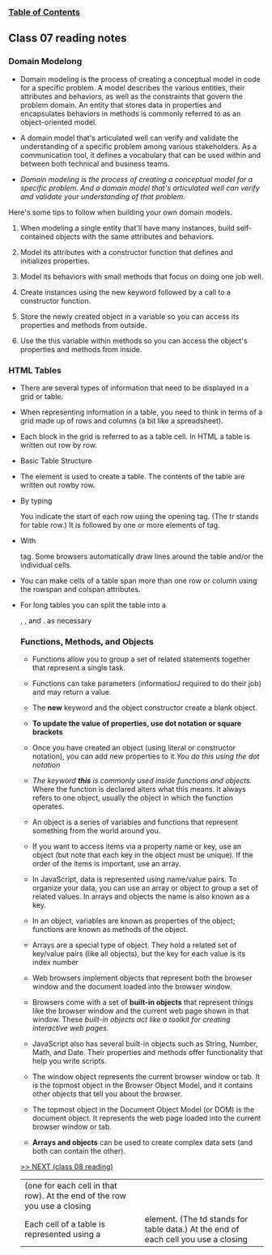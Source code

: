 
### [Table of Contents](https://wondwosentsige.github.io/code-201-reading-notes/Home)

## Class 07 reading notes

### Domain Modelong

- Domain modeling is the process of creating a conceptual model in code for a specific problem. A model describes the various entities, their attributes and behaviors, as well as the constraints that govern the problem domain. An entity that stores data in properties and encapsulates behaviors in methods is commonly referred to as an object-oriented model.

- A domain model that's articulated well can verify and validate the understanding of a specific problem among various stakeholders. As a communication tool, it defines a vocabulary that can be used within and between both technical and business teams.

- *Domain modeling is the process of creating a conceptual model for a specific problem. And a domain model that's articulated well can verify and validate your understanding of that problem.*

Here's some tips to follow when building your own domain models.

1. When modeling a single entity that'll have many instances, build self-contained objects with the same attributes and behaviors.

2. Model its attributes with a constructor function that defines and initializes properties.

3. Model its behaviors with small methods that focus on doing one job well.

4. Create instances using the new keyword followed by a call to a constructor function.

5. Store the newly created object in a variable so you can access its properties and methods from outside.

6. Use the this variable within methods so you can access the object's properties and methods from inside.


### HTML Tables

- There are several types of information that need to be displayed in a grid or table.

- When representing information in a table, you need to think in terms of a grid made up of rows and columns (a bit like a spreadsheet).

- Each block in the grid is referred to as a table cell. In HTML a table is written out row by row.

- Basic Table Structure

- The <table> element is used to create a table. The contents of the table are written out rowby row.

- By typing <tr> You indicate the start of each row using the opening <tr> tag. (The tr stands for table row.) It is followed by one or more
 elements of <td> (one for each cell in that row). At the end of the row you use a closing </tr> tag.

- With <td> Each cell of a table is represented using a <td> element. (The td stands for table data.) At the end of each cell you use a closing </td> tag. Some browsers automatically draw lines around the table and/or the individual cells.

- You can make cells of a table span more than one row or column using the rowspan and colspan attributes.

- For long tables you can split the table into a <thead>, <tbody>, and <tfoot>. as necessary

### Functions, Methods, and Objects

- Functions allow you to group a set of related statements together that represent a single task.

- Functions can take parameters (informatiorJ required to do their job) and may return a value.

- The __new__ keyword and the object constructor create a blank object.

- __To update the value of properties, use dot notation or square brackets__

- Once you have created an object (using literal or constructor notation), you can add new properties to it.*You do this using the dot notation*

- *The keyword __this__ is commonly used inside functions and objects.* Where the function is declared alters what this means. It always refers to one object, usually the object in which the function operates.

- An object is a series of variables and functions that represent something from the world around you.

- If you want to access items via a property name or key, use an object (but note that each key in the object must be unique). If the order of the items is important, use an array.

- In JavaScript, data is represented using name/value pairs. To organize your data, you can use an array or object to group a set of related values. In arrays and objects the name is also known as a key.

- In an object, variables are known as properties of the object; functions are known as methods of the object.

- Arrays are a special type of object. They hold a related set of key/value pairs (like all objects), but the key for each value is its index number

- Web browsers implement objects that represent both the browser window and the document loaded into the browser window.

- Browsers come with a set of __built-in objects__ that represent things like the browser window and the current web page shown in that window. These *built-in objects act like a toolkit for creating interactive web pages.*

- JavaScript also has several built-in objects such as String, Number, Math, and Date. Their properties and methods offer functionality that help you write scripts.

- The window object represents the current browser window or tab. It is the topmost object in the Browser Object Model, and it contains other objects that tell you about the browser.

- The topmost object in the Document Object Model (or DOM) is the document object. It represents the web page loaded into the current browser window or tab.

- __Arrays and objects__ can be used to create complex data sets (and both can contain the other).

























[>> NEXT (class 08 reading)](https://wondwosentsige.github.io/code-201-reading-notes/class-08)


